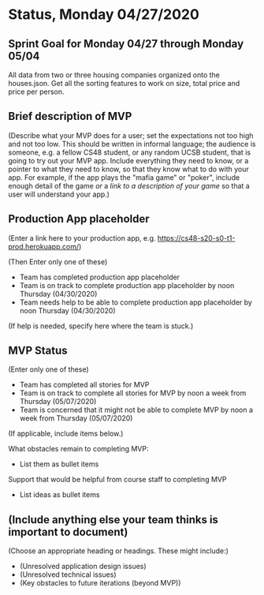 # Status, Monday 04/27/2020

## Sprint Goal for Monday 04/27 through Monday 05/04

All data from two or three housing companies organized onto the houses.json. Get all the sorting features to work on size, 
total price and price per person. 

## Brief description of MVP

(Describe what your MVP does for a user; set the expectations not too high and not too low. This should be written 
in informal language; the audience is someone, e.g. a fellow CS48 student, or any random UCSB student, that is going
to try out your MVP app.   Include everything they need to know, or a pointer to what they need to know, so that
they know what to do with your app.    For example, if the app plays the "mafia game" or "poker", include enough
detail of the game *or* a *link to a description of your game* so that a user will understand your app.)

## Production App placeholder

(Enter a link here to your production app, e.g. <https://cs48-s20-s0-t1-prod.herokuapp.com/>)

(Then Enter only one of these)

* Team has completed production app placeholder
* Team is on track to complete production app placeholder by noon Thursday (04/30/2020)
* Team needs help to be able to complete production app placeholder by noon Thursday (04/30/2020)

(If help is needed, specify here where the team is stuck.)

## MVP Status

(Enter only one of these)

* Team has completed all stories for MVP
* Team is on track to complete all stories for MVP by noon a week from Thursday (05/07/2020)
* Team is concerned that it might not be able to complete MVP by noon a week from Thursday (05/07/2020)

(If applicable, include items below.)

What obstacles remain to completing MVP:
* List them as bullet items

Support that would be helpful from course staff to completing MVP
* List ideas as bullet items

## (Include anything else your team thinks is important to document)

(Choose an appropriate heading or headings.  These might include:)

* (Unresolved application design issues)
* (Unresolved technical issues)
* (Key obstacles to future iterations (beyond MVP))
